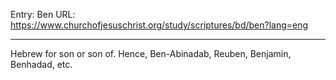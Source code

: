 Entry: Ben
URL: https://www.churchofjesuschrist.org/study/scriptures/bd/ben?lang=eng

---

Hebrew for son or son of. Hence, Ben-Abinadab, Reuben, Benjamin, Benhadad, etc.
